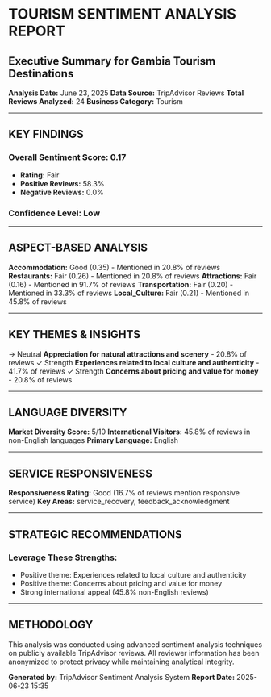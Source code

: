 
# TOURISM SENTIMENT ANALYSIS REPORT
## Executive Summary for Gambia Tourism Destinations

**Analysis Date:** June 23, 2025
**Data Source:** TripAdvisor Reviews
**Total Reviews Analyzed:** 24
**Business Category:** Tourism

---

## KEY FINDINGS

### Overall Sentiment Score: 0.17
- **Rating:** Fair
- **Positive Reviews:** 58.3%
- **Negative Reviews:** 0.0%

### Confidence Level: Low

---

## ASPECT-BASED ANALYSIS

**Accommodation:** Good (0.35) - Mentioned in 20.8% of reviews
**Restaurants:** Fair (0.26) - Mentioned in 20.8% of reviews
**Attractions:** Fair (0.16) - Mentioned in 91.7% of reviews
**Transportation:** Fair (0.20) - Mentioned in 33.3% of reviews
**Local_Culture:** Fair (0.21) - Mentioned in 45.8% of reviews

---

## KEY THEMES & INSIGHTS

→ Neutral **Appreciation for natural attractions and scenery** - 20.8% of reviews
✓ Strength **Experiences related to local culture and authenticity** - 41.7% of reviews
✓ Strength **Concerns about pricing and value for money** - 20.8% of reviews

---

## LANGUAGE DIVERSITY


**Market Diversity Score:** 5/10
**International Visitors:** 45.8% of reviews in non-English languages
**Primary Language:** English


---

## SERVICE RESPONSIVENESS


**Responsiveness Rating:** Good (16.7% of reviews mention responsive service)
**Key Areas:** service_recovery, feedback_acknowledgment


---

## STRATEGIC RECOMMENDATIONS

### Leverage These Strengths:
- Positive theme: Experiences related to local culture and authenticity
- Positive theme: Concerns about pricing and value for money
- Strong international appeal (45.8% non-English reviews)

---

## METHODOLOGY
This analysis was conducted using advanced sentiment analysis techniques on publicly available TripAdvisor reviews. 
All reviewer information has been anonymized to protect privacy while maintaining analytical integrity.

**Generated by:** TripAdvisor Sentiment Analysis System
**Report Date:** 2025-06-23 15:35
